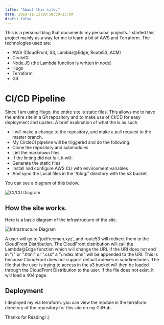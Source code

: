 ```yaml
---
title: "About this site."
date: 2019-11-13T20:58:30+13:00
draft: false
---
```


This is a personal blog that documents my personal projects.
I started this project mainly as a way for me to learn a bit of AWS and Terraform.
The technologies used are:
- AWS (CloudFront, S3, Lambda@Edge, Route53, ACM)
- CircleCI
- Node.JS (the Lambda function is written in node)
- Hugo
- Terraform
- Git

# CI/CD Pipeline

Since I am using Hugo, the entire site is static files.
This allows me to have the entire site in a Git repository
and to make use of CI/CD for easy deployment and upates.
A brief explination of what the  is as such:
- I will make a change to the repository, and make a pull request to the master branch.<br>
- My CircleCI pipeline will be triggered and do the following:<br>
- Clone the repository and submodules<br>
- Lint the markdown files<br>
- If the linting did not fail, it will:<br>
- Generate the static files<br>
- Install and configure AWS CLI with environment variables<br>
- And sync the Local files in the '/blog/' directory with the s3 bucket.<br>

You can see a diagram of this below.

![CI/CD Diagram](/cicddiagram.png)

## How the site works.

Here is a basic diagram of the infrastructure of the site.

![Infrastructure Diagram](/infradiagram.png)

A user will go to 'joelfreeman.xyz', and route53 will redirect them to the CloudFront Distribution.
The CloudFront distribution will call the Lambda@Edge function which will change the URI.
If the URI does not end in "/" or ".html" or ".css" a "/index.html" will be appended to the URI.
This is because CloudFront does not support default indexes in subdirectories.
The file that the user is trying to access in the s3 bucket
will then be loaded through the CloudFront Distribution to the user.
If the file does not exist, it will load a 404 page.

## Deployment

I deployed my via terraform. you can view the module in the 
terraform directory of the repository for this site on my GitHub.

Thanks for Reading! :)
